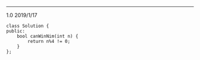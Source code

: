 ---
1.0 2019/1/17
```
class Solution {
public:
    bool canWinNim(int n) {
        return n%4 != 0;
    }
};
```
